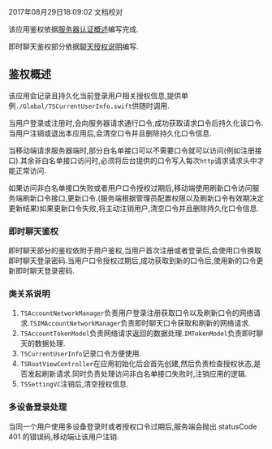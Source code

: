 2017年08月29日18:09:02 文档校对

该应用鉴权依据[服务器认证概述](https://github.com/zhiyicx/thinksns-plus/blob/master/documents/api/v1/%E8%87%AA%E5%8A%A8%E8%AE%A4%E8%AF%81%E6%A6%82%E8%BF%B0.md)编写完成.

即时聊天鉴权部分依据[聊天授权说明](https://github.com/zhiyicx/thinksns-plus/blob/master/documents/api/v1/%E8%81%8A%E5%A4%A9%E6%8E%88%E6%9D%83%E8%AF%B4%E6%98%8E.md)编写.

## 鉴权概述

该应用会记录且持久化当前登录用户相关授权信息,提供单例`./Global/TSCurrentUserInfo.swift`供随时调用.

当用户登录或注册时,会向服务器请求通行口令,成功获取请求口令后持久化该口令.当用户注销或退出本应用后,会清空口令并且删除持久化口令信息.

当移动端请求服务器端时,部分白名单接口可以不需要口令就可以访问(例如注册接口).其余非白名单接口访问时,必须将后台提供的口令写入每次`http`请求请求头中才能正常访问.

如果访问非白名单接口失败或者用户口令授权过期后,移动端使用刷新口令访问服务端刷新口令接口,更新口令.(服务端根据管理员配置权限以及刷新口令有效期决定更新结果)如果更新口令失败,将主动注销用户,清空口令并且删除持久化口令信息.

### 即时聊天鉴权

即时聊天部分的鉴权依附于用户鉴权,当用户首次注册或者登录后,会使用口令换取即时聊天登录密码.当用户口令授权过期后,成功获取到新的口令后,使用新的口令更新即时聊天登录密码.

### 类关系说明

1. `TSAccountNetworkManager`负责用户登录注册获取口令以及刷新口令的网络请求.`TSIMAccountNetworkManager`负责即时聊天口令获取和刷新的网络请求.
2. `TSAccountTokenModel`负责网络请求返回的数据处理.`IMTokenModel`负责即时聊天的数据处理.
3. `TSCurrentUserInfo`记录口令方便使用.
4. `TSRootViewController`在应用初始化后会首先创建,然后负责检查授权状态,是否发起刷新请求.同时负责处理访问非白名单接口失败时,注销应用的逻辑.
5. `TSSettingVC`注销后,清空授权信息.

### 多设备登录处理

当同一个用户使用多设备登录时或者授权口令过期后,服务端会抛出 statusCode 401 的错误码,移动端让该用户注销.
